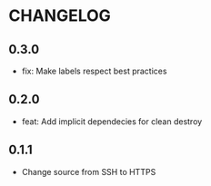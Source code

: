 # CHANGELOG

## 0.3.0
* fix: Make labels respect best practices

## 0.2.0

* feat: Add implicit dependecies for clean destroy

## 0.1.1

* Change source from SSH to HTTPS
